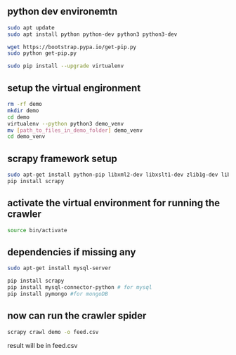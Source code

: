 ## python dev environemtn
```bash
sudo apt update
sudo apt install python python-dev python3 python3-dev

wget https://bootstrap.pypa.io/get-pip.py
sudo python get-pip.py

sudo pip install --upgrade virtualenv
```

## setup the virtual engironment
```bash
rm -rf demo
mkdir demo
cd demo
virtualenv --python python3 demo_venv
mv [path_to_files_in_demo_folder] demo_venv
cd demo_venv
```

## scrapy framework setup
```bash
sudo apt-get install python-pip libxml2-dev libxslt1-dev zlib1g-dev libffi-dev libssl-dev
pip install scrapy
```

## activate the virtual environment for running the crawler
```bash
source bin/activate
```

## dependencies if missing any
```bash
sudo apt-get install mysql-server

pip install scrapy
pip install mysql-connector-python # for mysql
pip install pymongo #for mongoDB
```

## now can run the crawler spider
```bash
scrapy crawl demo -o feed.csv
```
result will be in feed.csv